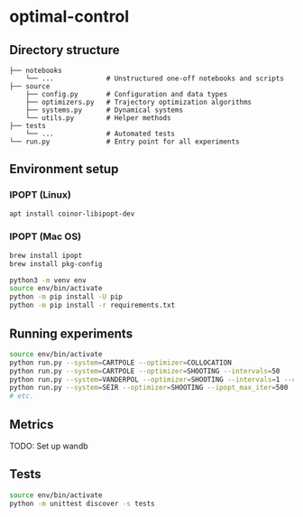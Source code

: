 # optimal-control

## Directory structure
```
├── notebooks
    └── ...             # Unstructured one-off notebooks and scripts
├── source
    ├── config.py       # Configuration and data types
    ├── optimizers.py   # Trajectory optimization algorithms
    ├── systems.py      # Dynamical systems
    └── utils.py        # Helper methods
├── tests
    └── ...             # Automated tests
└── run.py              # Entry point for all experiments
```

## Environment setup
### IPOPT (Linux)
```bash
apt install coinor-libipopt-dev
```

### IPOPT (Mac OS)
```bash
brew install ipopt
brew install pkg-config
```

```bash
python3 -m venv env
source env/bin/activate
python -m pip install -U pip
python -m pip install -r requirements.txt
```

## Running experiments
```bash
source env/bin/activate
python run.py --system=CARTPOLE --optimizer=COLLOCATION
python run.py --system=CARTPOLE --optimizer=SHOOTING --intervals=50
python run.py --system=VANDERPOL --optimizer=SHOOTING --intervals=1 --controls_per_interval=50
python run.py --system=SEIR --optimizer=SHOOTING --ipopt_max_iter=500
# etc.
```

## Metrics
TODO: Set up wandb

## Tests
```bash
source env/bin/activate
python -m unittest discover -s tests
```
